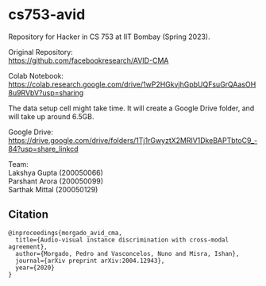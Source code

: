 # cs753-avid

Repository for Hacker in CS 753 at IIT Bombay (Spring 2023).

Original Repository:  
https://github.com/facebookresearch/AVID-CMA

Colab Notebook:  
https://colab.research.google.com/drive/1wP2HGkvjhGpbUQFsuGrQAasOH8u9RVbV?usp=sharing

The data setup cell might take time. It will create a Google Drive folder, and will take up
around 6.5GB.

Google Drive:  
https://drive.google.com/drive/folders/1Tj1rGwyztX2MRlV1DkeBAPTbtoC9_-84?usp=share_linkcd 

Team:  
Lakshya Gupta (200050066)  
Parshant Arora (200050099)  
Sarthak Mittal (200050129)

## Citation
```
@inproceedings{morgado_avid_cma,
  title={Audio-visual instance discrimination with cross-modal agreement},
  author={Morgado, Pedro and Vasconcelos, Nuno and Misra, Ishan},
  journal={arXiv preprint arXiv:2004.12943},
  year={2020}
}
```
